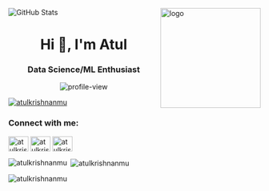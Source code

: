![GitHub Stats](https://github-readme-stats.vercel.app/api?username=AtulkrishnanMU&show_icons=true&theme=radical)
<img align="right" width="200" alt="logo" src="https://media3.giphy.com/media/v1.Y2lkPTc5MGI3NjExdDlxNHFpMXFob3ZzMXlvMWtmc2k1dTY5MGg2OWFkOTVnNGZmOTB0eiZlcD12MV9pbnRlcm5hbF9naWZfYnlfaWQmY3Q9Zw/bGgsc5mWoryfgKBx1u/giphy.webp">
<br>
<h1 align="center">Hi 👋, I'm Atul</h1>
<h3 align="center">Data Science/ML Enthusiast</h3>
<p align="center"> <img src="https://komarev.com/ghpvc/?username=AtulkrishnanMU" alt="profile-view" /> </p>

<p align="left"> <a href="https://github.com/ryo-ma/github-profile-trophy"><img src="https://github-profile-trophy.vercel.app/?username=atulkrishnanmu" alt="atulkrishnanmu" /></a> </p>

<h3 align="left">Connect with me:</h3>
<p align="left">
<a href="https://linkedin.com/in/atulkrishnan-mu-6b768315a" target="blank"><img align="center" src="https://raw.githubusercontent.com/rahuldkjain/github-profile-readme-generator/master/src/images/icons/Social/linked-in-alt.svg" alt="atulkrishnan-mu-6b768315a" height="30" width="40" /></a>
<a href="https://www.hackerrank.com/atulkrishnan1000" target="blank"><img align="center" src="https://raw.githubusercontent.com/rahuldkjain/github-profile-readme-generator/master/src/images/icons/Social/hackerrank.svg" alt="atulkrishnan1000" height="30" width="40" /></a>
<a href="https://www.leetcode.com/atulkrishnanmu" target="blank"><img align="center" src="https://raw.githubusercontent.com/rahuldkjain/github-profile-readme-generator/master/src/images/icons/Social/leet-code.svg" alt="atulkrishnanmu" height="30" width="40" /></a>
</p>

<p><img align="left" src="https://github-readme-stats.vercel.app/api/top-langs?username=atulkrishnanmu&show_icons=true&locale=en&layout=compact" alt="atulkrishnanmu" /></p>

<p>&nbsp;<img align="center" src="https://github-readme-stats.vercel.app/api?username=atulkrishnanmu&show_icons=true&locale=en" alt="atulkrishnanmu" /></p>

<p><img align="center" src="https://github-readme-streak-stats.herokuapp.com/?user=atulkrishnanmu&" alt="atulkrishnanmu" /></p>
